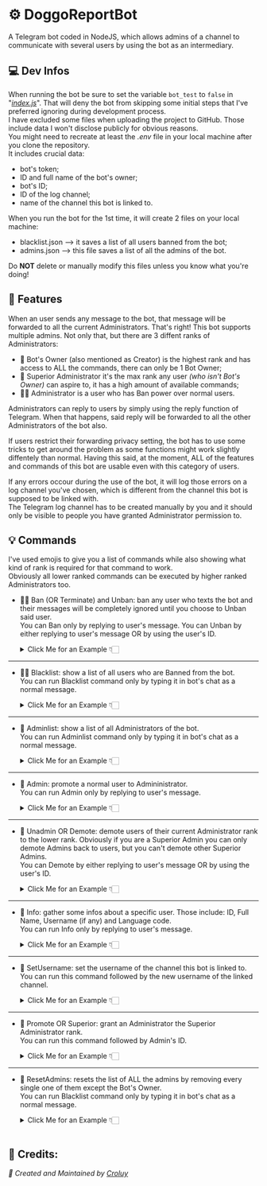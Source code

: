 # ⚙️ DoggoReportBot

A Telegram bot coded in NodeJS, which allows admins of a channel to communicate with several users by using the bot as an intermediary.
<br>

## 💻 Dev Infos

When running the bot be sure to set the variable `bot_test` to `false` in "*[index.js](https://github.com/Croluy/DoggoReportBot/blob/master/index.js#L18)*". That will deny the bot from skipping some initial steps that I've preferred ignoring during development process.<br>
I have excluded some files when uploading the project to GitHub. Those include data I won't disclose publicly for obvious reasons.<br>
You might need to recreate at least the *.env* file in your local machine after you clone the repository.<br>
It includes crucial data:
- bot's token;
- ID and full name of the bot's owner;
- bot's ID;
- ID of the log channel;
- name of the channel this bot is linked to.<br>

When you run the bot for the 1st time, it will create 2 files on your local machine:<br>
- blacklist.json --> it saves a list of all users banned from the bot;<br>
- admins.json --> this file saves a list of all the admins of the bot.<br>

Do **NOT** delete or manually modify this files unless you know what you're doing!
<br>

## 🧬 Features

When an user sends any message to the bot, that message will be forwarded to all the current Administrators. That's right! This bot supports multiple admins. Not only that, but there are 3 diffent ranks of Administrators:<br>
+ 👑 Bot's Owner (also mentioned as Creator) is the highest rank and has access to ALL the commands, there can only be 1 Bot Owner;<br>
+ 💎 Superior Administrator it's the max rank any user *(who isn't Bot's Owner)* can aspire to, it has a high amount of available commands;<br>
+ 👮‍♀️ Administrator is a user who has Ban power over normal users.

Administrators can reply to users by simply using the reply function of Telegram. When that happens, said reply will be forwarded to all the other Administrators of the bot also.

If users restrict their forwarding privacy setting, the bot has to use some tricks to get around the problem as some functions might work slightly diffentely than normal. Having this said, at the moment, ALL of the features and commands of this bot are usable even with this category of users.

If any errors occour during the use of the bot, it will log those errors on a log channel you've chosen, which is different from the channel this bot is supposed to be linked with.<br>
The Telegram log channel has to be created manually by you and it should only be visible to people you have granted Administrator permission to.
<br>

## 💡 Commands

I've used emojis to give you a list of commands while also showing what kind of rank is required for that command to work.<br>
Obviously all lower ranked commands can be executed by higher ranked Administrators too.

+ 👮‍♀️ Ban (OR Terminate) and Unban: ban any user who texts the bot and their messages will be completely ignored until you choose to Unban said user.<br>
  You can Ban only by replying to user's message. You can Unban by either replying to user's message OR by using the user's ID.<br>
  <details>
    <summary>Click Me for an Example 👇🏻</summary>
    
    ![Ban Example GIF](https://github.com/Croluy/DoggoReportBot/blob/master/gifs/Ban_new.gif)
  </details>
***

+ 👮‍♀️ Blacklist: show a list of all users who are Banned from the bot.<br>
  You can run Blacklist command only by typing it in bot's chat as a normal message.<br>
  <details>
    <summary>Click Me for an Example 👇🏻</summary>
    
    ![Blacklist Example GIF](https://github.com/Croluy/DoggoReportBot/blob/master/gifs/Blacklist_new.gif)
  </details>
***

+ 💎 Adminlist: show a list of all Administrators of the bot.<br>
  You can run Adminlist command only by typing it in bot's chat as a normal message.<br>
  <details>
    <summary>Click Me for an Example 👇🏻</summary>
    
    ![Adminlist Example GIF](https://github.com/Croluy/DoggoReportBot/blob/master/gifs/Adminlist_new.gif)
  </details>
***

+ 💎 Admin: promote a normal user to Admininistrator.<br>
  You can run Admin only by replying to user's message.<br>
  <details>
    <summary>Click Me for an Example 👇🏻</summary>
    
    ![Admin Example GIF](https://github.com/Croluy/DoggoReportBot/blob/master/gifs/Admin_new.gif)
  </details>
***

+ 💎 Unadmin OR Demote: demote users of their current Administrator rank to the lower rank. Obviously if you are a Superior Admin you can only demote Admins back to users, but you can't demote other Superior Admins.<br>
  You can Demote by either replying to user's message OR by using the user's ID.<br>
  <details>
    <summary>Click Me for an Example 👇🏻</summary>
    
    ![Demote Example GIF](https://github.com/Croluy/DoggoReportBot/blob/master/gifs/Demote_new.gif)
  </details>
***

+ 💎 Info: gather some infos about a specific user. Those include: ID, Full Name, Username (if any) and Language code.<br>
  You can run Info only by replying to user's message.<br>
  <details>
    <summary>Click Me for an Example 👇🏻</summary>
    
    ![Info Example GIF](https://github.com/Croluy/DoggoReportBot/blob/master/gifs/Info_new.gif)
  </details>
***

+ 💎 SetUsername: set the username of the channel this bot is linked to.<br>
  You can run this command followed by the new username of the linked channel.<br>
  <details>
    <summary>Click Me for an Example 👇🏻</summary>
    
    ![SetUsername Example GIF](https://github.com/Croluy/DoggoReportBot/blob/master/gifs/SetUsername_new.gif)
  </details>
***

+ 👑 Promote OR Superior: grant an Administrator the Superior Administrator rank.<br>
  You can run this command followed by Admin's ID.<br>
  <details>
    <summary>Click Me for an Example 👇🏻</summary>
    
    ![Promote Example GIF](https://github.com/Croluy/DoggoReportBot/blob/master/gifs/Promote_new.gif)
  </details>
***

+ 👑 ResetAdmins: resets the list of ALL the admins by removing every single one of them except the Bot's Owner.<br>
  You can run Blacklist command only by typing it in bot's chat as a normal message.<br>
  <details>
    <summary>Click Me for an Example 👇🏻</summary>
    
    ![ResetAdminsExample GIF](https://github.com/Croluy/DoggoReportBot/blob/master/gifs/Resetadminlist_new.gif)
  </details><br>

## 📄 Credits:
*:rocket: Created and Maintained by [Croluy](https://www.github.com/croluy)*
